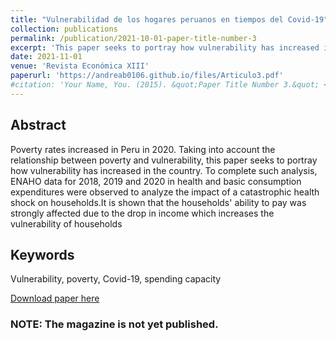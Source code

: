```yaml
---
title: "Vulnerabilidad de los hogares peruanos en tiempos del Covid-19"
collection: publications
permalink: /publication/2021-10-01-paper-title-number-3
excerpt: 'This paper seeks to portray how vulnerability has increased in the country. To complete such analysis, ENAHO data for 2018, 2019 and 2020 in health and basic consumption expenditures were observed to analyze the impact of a catastrophic health shock on households'
date: 2021-11-01
venue: 'Revista Económica XIII'
paperurl: 'https://andreab0106.github.io/files/Articulo3.pdf'
#citation: 'Your Name, You. (2015). &quot;Paper Title Number 3.&quot; <i>Journal 1</i>. 1(3).'
---
```

## Abstract 

Poverty rates increased in Peru in 2020. Taking into account the relationship between poverty and vulnerability, this paper seeks to portray how vulnerability has increased in the country. To complete such analysis, ENAHO data for 2018, 2019 and 2020 in health and basic consumption expenditures were observed to analyze the impact of a catastrophic health shock on households.It is shown that the households' ability to pay was strongly affected due to the drop in income which increases the vulnerability of households

## Keywords 
Vulnerability, poverty, Covid-19, spending capacity

[Download paper here]('https://andreab0106.github.io/files/Articulo3.pdf')

### NOTE: The magazine is not yet published.